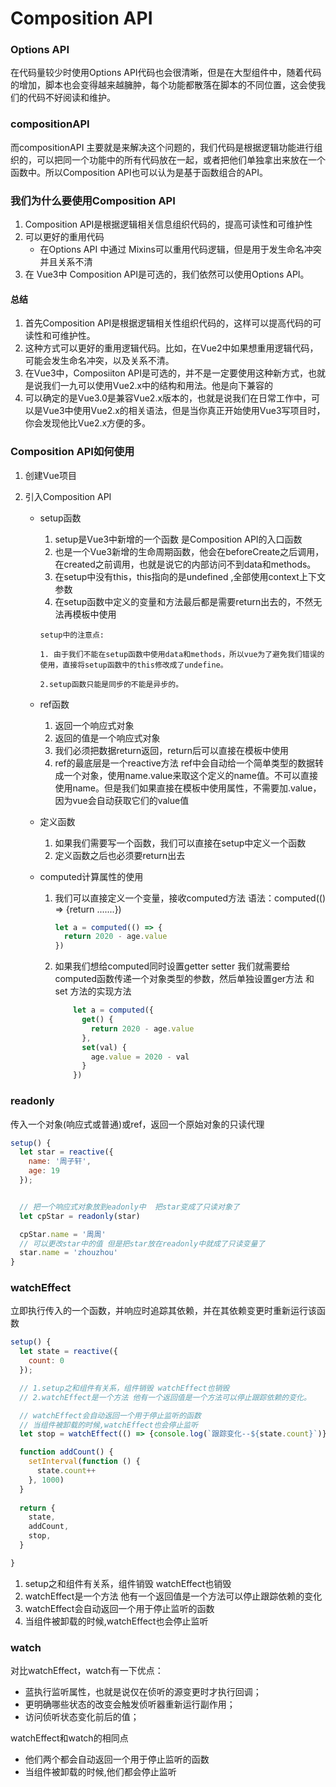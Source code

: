 # Composition API

### Options API

在代码量较少时使用Options API代码也会很清晰，但是在大型组件中，随着代码的增加，脚本也会变得越来越臃肿，每个功能都散落在脚本的不同位置，这会使我们的代码不好阅读和维护。

### compositionAPI

而compositionAPI 主要就是来解决这个问题的，我们代码是根据逻辑功能进行组织的，可以把同一个功能中的所有代码放在一起，或者把他们单独拿出来放在一个函数中。所以Composition API也可以认为是基于函数组合的API。 

### 我们为什么要使用Composition API

1. Composition API是根据逻辑相关信息组织代码的，提高可读性和可维护性
2. 可以更好的重用代码
   * 在Options API 中通过 Mixins可以重用代码逻辑，但是用于发生命名冲突并且关系不清
3.  在 Vue3中 Composition API是可选的，我们依然可以使用Options API。

#### 总结

1. 首先Composition API是根据逻辑相关性组织代码的，这样可以提高代码的可读性和可维护性。
2. 这种方式可以更好的重用逻辑代码。比如，在Vue2中如果想重用逻辑代码，可能会发生命名冲突，以及关系不清。
3. 在Vue3中，Composiiton API是可选的，并不是一定要使用这种新方式，也就是说我们一九可以使用Vue2.x中的结构和用法。他是向下兼容的
4. 可以确定的是Vue3.0是兼容Vue2.x版本的，也就是说我们在日常工作中，可以是Vue3中使用Vue2.x的相关语法，但是当你真正开始使用Vue3写项目时，你会发现他比Vue2.x方便的多。

### Composition API如何使用

1. 创建Vue项目

2. 引入Composition API

   - setup函数

     1. setup是Vue3中新增的一个函数 是Composition API的入口函数 
     2. 也是一个Vue3新增的生命周期函数，他会在beforeCreate之后调用，在created之前调用，也就是说它的内部访问不到data和methods。
     3. 在setup中没有this，this指向的是undefined ,全部使用context上下文参数
     4. 在setup函数中定义的变量和方法最后都是需要return出去的，不然无法再模板中使用

     `setup中的注意点:`

     `1. 由于我们不能在setup函数中使用data和methods，所以vue为了避免我们错误的使用，直接将setup函数中的this修改成了undefine。`

     `2.setup函数只能是同步的不能是异步的。`

   - ref函数

     1. 返回一个响应式对象
     2. 返回的值是一个响应式对象
     3. 我们必须把数据return返回，return后可以直接在模板中使用
     4. ref的最底层是一个reactive方法 ref中会自动给一个简单类型的数据转成一个对象，使用name.value来取这个定义的name值。不可以直接使用name。但是我们如果直接在模板中使用属性，不需要加.value，因为vue会自动获取它们的value值

   - 定义函数

     1. 如果我们需要写一个函数，我们可以直接在setup中定义一个函数
     2. 定义函数之后也必须要return出去 

   - computed计算属性的使用

     1. 我们可以直接定义一个变量，接收computed方法 语法：computed(() => {return .......})

        ```js
        let a = computed(() => {
          return 2020 - age.value
        })
        ```

     2. 如果我们想给computed同时设置getter setter 我们就需要给computed函数传递一个对象类型的参数，然后单独设置ger方法 和set 方法的实现方法

        ```js
            let a = computed({
              get() {
                return 2020 - age.value
              },
              set(val) {
                age.value = 2020 - val
              }
            })
        ```


### readonly

传入一个对象(响应式或普通)或ref，返回一个原始对象的只读代理

```js
setup() {
  let star = reactive({
    name: '周子轩',
    age: 19
  });


  // 把一个响应式对象放到eadonly中  把star变成了只读对象了
  let cpStar = readonly(star)

  cpStar.name = '周周'
  // 可以更改star中的值 但是把star放在readonly中就成了只读变量了
  star.name = 'zhouzhou'
}
```

### watchEffect

立即执行传入的一个函数，并响应时追踪其依赖，并在其依赖变更时重新运行该函数

```js
setup() {
  let state = reactive({
    count: 0
  });

  // 1.setup之和组件有关系，组件销毁 watchEffect也销毁
  // 2.watchEffect是一个方法 他有一个返回值是一个方法可以停止跟踪依赖的变化。

  // watchEffect会自动返回一个用于停止监听的函数
  // 当组件被卸载的时候,watchEffect也会停止监听
  let stop = watchEffect(() => {console.log(`跟踪变化--${state.count}`)})

  function addCount() {
    setInterval(function () {
      state.count++
    }, 1000)
  }
    
  return {
    state,
    addCount,
    stop,
  }

}
```

1. setup之和组件有关系，组件销毁 watchEffect也销毁
2. watchEffect是一个方法 他有一个返回值是一个方法可以停止跟踪依赖的变化
3. watchEffect会自动返回一个用于停止监听的函数
4. 当组件被卸载的时候,watchEffect也会停止监听

### watch

对比watchEffect，watch有一下优点：

- 蓝执行监听属性，也就是说仅在侦听的源变更时才执行回调；
- 更明确哪些状态的改变会触发侦听器重新运行副作用；
- 访问侦听状态变化前后的值；

watchEffect和watch的相同点

- 他们两个都会自动返回一个用于停止监听的函数
- 当组件被卸载的时候,他们都会停止监听